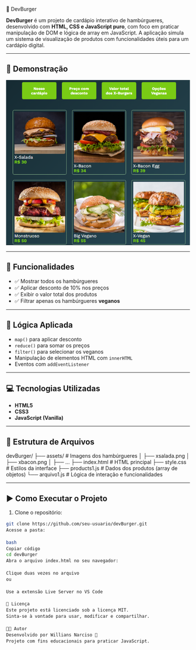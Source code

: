 🍔 DevBurger

**DevBurger** é um projeto de cardápio interativo de hambúrgueres, desenvolvido com **HTML, CSS e JavaScript puro**, com foco em praticar manipulação de DOM e lógica de array em JavaScript. A aplicação simula um sistema de visualização de produtos com funcionalidades úteis para um cardápio digital.

---

## 📸 Demonstração

<img src="https://raw.githubusercontent.com/willians-wil/Projeto-DevBurger/e7c228038262f7023664de99b00795949dd010a5/assets/devburger%20projeto.png" alt="imagem-burgers" />

---

## 🎯 Funcionalidades

- ✅ Mostrar todos os hambúrgueres
- ✅ Aplicar desconto de 10% nos preços
- ✅ Exibir o valor total dos produtos
- ✅ Filtrar apenas os hambúrgueres **veganos**

---

## 🧠 Lógica Aplicada

- `map()` para aplicar desconto
- `reduce()` para somar os preços
- `filter()` para selecionar os veganos
- Manipulação de elementos HTML com `innerHTML`
- Eventos com `addEventListener`

---

## 💻 Tecnologias Utilizadas

- **HTML5**
- **CSS3**
- **JavaScript (Vanilla)**

---

## 📁 Estrutura de Arquivos

devBurger/
├── assets/ # Imagens dos hambúrgueres
│ ├── xsalada.png
│ ├── xbacon.png
│ ├── ...
├── index.html # HTML principal
├── style.css # Estilos da interface
├── products1.js # Dados dos produtos (array de objetos)
└── arquivo1.js # Lógica de interação e funcionalidades

---

## ▶️ Como Executar o Projeto

1. Clone o repositório:

```bash
git clone https://github.com/seu-usuario/devBurger.git
Acesse a pasta:

bash
Copiar código
cd devBurger
Abra o arquivo index.html no seu navegador:

Clique duas vezes no arquivo
ou

Use a extensão Live Server no VS Code

🪪 Licença
Este projeto está licenciado sob a licença MIT.
Sinta-se à vontade para usar, modificar e compartilhar.

👨‍💻 Autor
Desenvolvido por Willians Narciso 🚀
Projeto com fins educacionais para praticar JavaScript.


